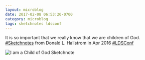 ```yaml
---
layout: microblog
date: 2017-02-08 06:53:20-0700
category: microblog
tags: sketchnotes ldsconf
---
```

It is so important that we really know that we are children of God. [#Sketchnotes](/tags/sketchnotes) from Donald L. Hallstrom in Apr 2016 [#LDSConf](/tags/ldsconf)

![I am a Child of God Sketchnote](/images/microblog/201702080653.jpg)
